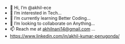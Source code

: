 - 👋 Hi, I’m @akhil-ece
- 👀 I’m interested in Tech...
- 🌱 I’m currently learning Better Coding...
- 💞️ I’m looking to collaborate on Anything...
- 📫 Reach me at akhilnani14@gmail.com ...
- https://www.linkedin.com/in/akhil-kumar-penugonda/

<!---
akhil-ece/akhil-ece is a ✨ special ✨ repository because its `README.md` (this file) appears on your GitHub profile.
You can click the Preview link to take a look at your changes.
--->
